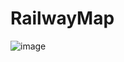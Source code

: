 # RailwayMap
![image](https://user-images.githubusercontent.com/62953412/194799830-dc430725-3ee1-4209-a537-578ffefe9d68.png)
